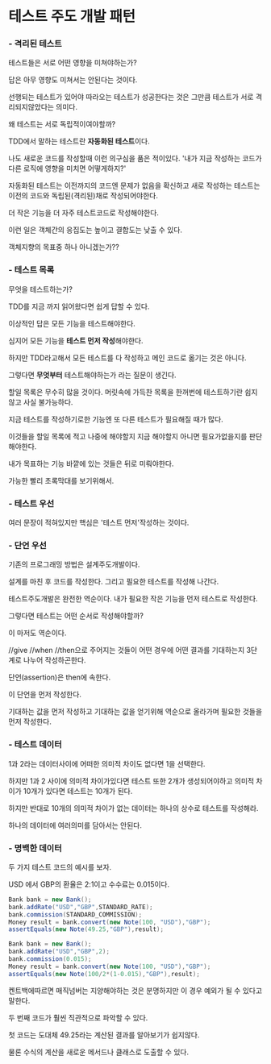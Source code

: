 테스트 주도 개발 패턴
=
### - 격리된 테스트

테스트들은 서로 어떤 영향을 미쳐야하는가?

답은 아무 영향도 미쳐서는 안된다는 것이다.

선행되는 테스트가 있어야 따라오는 테스트가 성공한다는 것은 그만큼 테스트가 서로 격리되지않았다는 의미다.

왜 테스트는 서로 독립적이여야할까?

TDD에서 말하는 테스트란 **자동화된 테스트**이다.

나도 새로운 코드를 작성할때 이런 의구심을 품은 적이있다. '내가 지금 작성하는 코드가 다른 로직에 영향을 미치면 어떻게하지?'

자동화된 테스트는 이전까지의 코드엔 문제가 없음을 확신하고 새로 작성하는 테스트는 이전의 코드와 독립된(격리된)채로 작성되어야한다.

더 작은 기능을 더 자주 테스트코드로 작성해야한다.

이런 일은 객체간의 응집도는 높이고 결합도는 낮출 수 있다.

객체지향의 목표중 하나 아니겠는가??

### - 테스트 목록

무엇을 테스트하는가?

TDD를 지금 까지 읽어왔다면 쉽게 답할 수 있다.

이상적인 답은 모든 기능을 테스트해야한다.

심지어 모든 기능을 **테스트 먼저 작성**해야한다.

하지만 TDD라고해서 모든 테스트를 다 작성하고 메인 코드로 옮기는 것은 아니다.

그렇다면 **무엇부터** 테스트해야하는가 라는 질문이 생긴다.

할일 목록은 무수히 많을 것이다. 머릿속에 가득찬 목록을 한꺼번에 테스트하기란 쉽지않고 사실 불가능하다.

지금 테스트를 작성하기로한 기능엔 또 다른 테스트가 필요해질 때가 많다.

이것들을 할일 목록에 적고 나중에 해야할지 지금 해야할지 아니면 필요가없을지를 판단해야한다.

내가 목표하는 기능 바깥에 있는 것들은 뒤로 미뤄야한다. 

가능한 빨리 초록막대를 보기위해서.

### - 테스트 우선

여러 문장이 적혀있지만 핵심은 '테스트 먼저'작성하는 것이다.

### - 단언 우선

기존의 프로그래밍 방법은 설계주도개발이다.

설계를 마친 후 코드를 작성한다. 그리고 필요한 테스트를 작성해 나간다.

테스트주도개발은 완전한 역순이다. 내가 필요한 작은 기능을 먼저 테스트로 작성한다.

그렇다면 테스트는 어떤 순서로 작성해야할까?

이 마저도 역순이다.

//give //when //then으로 주어지는 것들이 어떤 경우에 어떤 결과를 기대하는지 3단계로 나누어 작성하곤한다.

단언(assertion)은 then에 속한다.

이 단언을 먼저 작성한다.

기대하는 값을 먼저 작성하고 기대하는 값을 얻기위해 역순으로 올라가며 필요한 것들을 먼저 작성한다.

### - 테스트 데이터

1과 2라는 데이터사이에 어떠한 의미적 차이도 없다면 1을 선택한다.

하지만 1과 2 사이에 의미적 차이가있다면 테스트 또한 2개가 생성되어야하고 의미적 차이가 10개가 있다면 테스트는 10개가 된다.

하지만 반대로 10개의 의미적 차이가 없는 데이터는 하나의 상수로 테스트를 작성해라.

하나의 데이터에 여러의미를 담아서는 안된다.

### - 명백한 데이터

두 가지 테스트 코드의 예시를 보자.

USD 에서 GBP의 환율은 2:1이고 수수료는 0.015이다.

```java
Bank bank = new Bank();
bank.addRate("USD","GBP",STANDARD_RATE);
bank.commission(STANDARD_COMMISSION);
Money result = bank.convert(new Note(100, "USD"),"GBP");
assertEquals(new Note(49.25,"GBP"),result);
```

```java
Bank bank = new Bank();
bank.addRate("USD","GBP",2);
bank.commission(0.015);
Money result = bank.convert(new Note(100, "USD"),"GBP");
assertEquals(new Note(100/2*(1-0.015),"GBP"),result);
```

켄트백에따르면 매직넘버는 지양해야하는 것은 분명하지만 이 경우 예외가 될 수 있다고 말한다.

두 번째 코드가 훨씬 직관적으로 파악할 수 있다.

첫 코드는 도대체 49.25라는 계산된 결과를 알아보기가 쉽지않다.

물론 수식의 계산을 새로운 메서드나 클래스로 도출할 수 있다.






